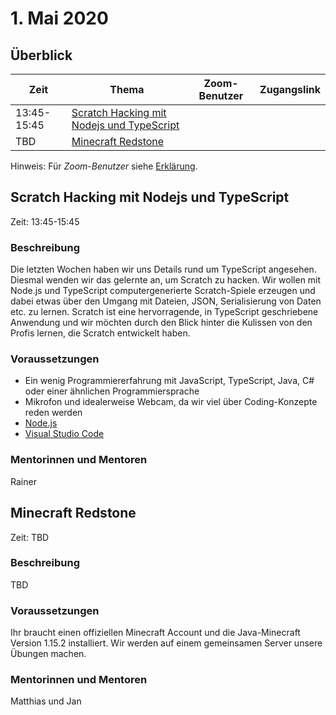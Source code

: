 # 1. Mai 2020


## Überblick

| Zeit        | Thema                                                                   | Zoom-Benutzer | Zugangslink                                       |
|-------------|-------------------------------------------------------------------------|---------------|---------------------------------------------------|
| 13:45-15:45 | [Scratch Hacking mit Nodejs und TypeScript](#scratch-hacking-mit-nodejs-und-typescript) |               |                                                   |
| TBD         | [Minecraft Redstone](#minecraft-redstone)                               |               |                                                   |

Hinweis: Für *Zoom-Benutzer* siehe [Erklärung](https://github.com/coderdojo-linz/coderdojo-online/blob/master/Zoom.md).


## Scratch Hacking mit Nodejs und TypeScript

Zeit: 13:45-15:45

### Beschreibung

Die letzten Wochen haben wir uns Details rund um TypeScript angesehen. Diesmal wenden wir das gelernte an, um Scratch zu hacken. Wir wollen mit Node.js und TypeScript computergenerierte Scratch-Spiele erzeugen und dabei etwas über den Umgang mit Dateien, JSON, Serialisierung von Daten etc. zu lernen. Scratch ist eine hervorragende, in TypeScript geschriebene Anwendung und wir möchten durch den Blick hinter die Kulissen von den Profis lernen, die Scratch entwickelt haben.

### Voraussetzungen

* Ein wenig Programmiererfahrung mit JavaScript, TypeScript, Java, C# oder einer ähnlichen Programmiersprache
* Mikrofon und idealerweise Webcam, da wir viel über Coding-Konzepte reden werden
* [Node.js](https://nodejs.org/)
* [Visual Studio Code](https://code.visualstudio.com/)


### Mentorinnen und Mentoren

Rainer


## Minecraft Redstone

Zeit: TBD

### Beschreibung

TBD

### Voraussetzungen

Ihr braucht einen offiziellen Minecraft Account und die Java-Minecraft Version 1.15.2 installiert. Wir werden auf einem gemeinsamen Server unsere Übungen machen.

### Mentorinnen und Mentoren

Matthias und Jan
